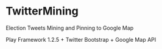 TwitterMining
=============

Election Tweets Mining and Pinning to Google Map

Play Framework 1.2.5 + Twitter Bootstrap + Google Map API